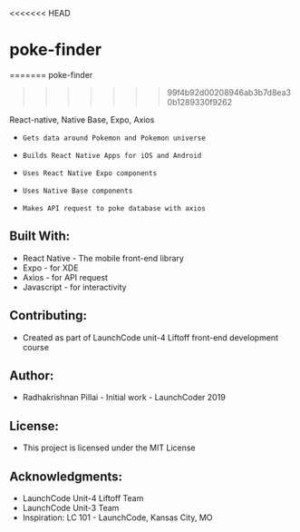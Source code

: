 <<<<<<< HEAD
# poke-finder
=======
poke-finder
>>>>>>> 99f4b92d00208946ab3b7d8ea30b1289330f9262

React-native, Native Base, Expo, Axios

*     Gets data around Pokemon and Pokemon universe
*     Builds React Native Apps for iOS and Android
* 	  Uses React Native Expo components
* 	  Uses Native Base components
* 	  Makes API request to poke database with axios

## Built With:

* React Native - The mobile front-end library
* Expo - for XDE
* Axios - for API request
* Javascript - for interactivity

## Contributing:

* Created as part of LaunchCode unit-4 Liftoff front-end development course

## Author:

* Radhakrishnan Pillai - Initial work - LaunchCoder 2019

## License:

* This project is licensed under the MIT License

## Acknowledgments:

* LaunchCode Unit-4 Liftoff Team
* LaunchCode Unit-3 Team
* Inspiration: LC 101 - LaunchCode, Kansas City, MO

